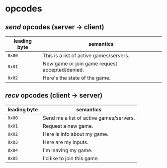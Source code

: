 # opcodes

## *send* opcodes (server -> client)

| leading byte | semantics                                      |
|--------------|------------------------------------------------|
| `0x00`       | This is a list of active games/servers.        |
| `0x01`       | New game or join game request accepted/denied. |
| `0x02`       | Here's the state of the game.                  |

## *recv* opcodes (client -> server)

| leading byte | semantics                                      |
|--------------|------------------------------------------------|
| `0x00`       | Send me a list of active games/servers.        |
| `0x01`       | Request a new game.                            |
| `0x02`       | Here is info about my game.                    |
| `0x03`       | Here are my inputs.                            |
| `0x04`       | I'm leaving my game.                           |
| `0x05`       | I'd like to join this game.                    |
